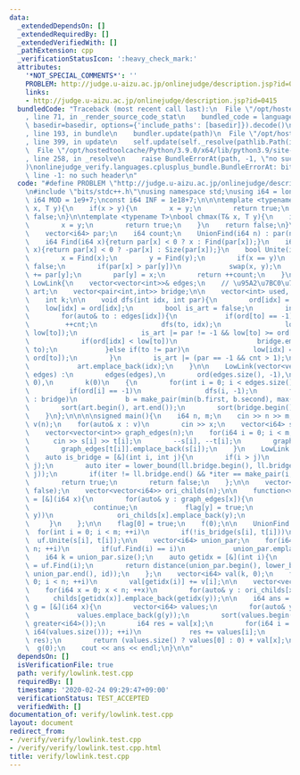 ```yaml
---
data:
  _extendedDependsOn: []
  _extendedRequiredBy: []
  _extendedVerifiedWith: []
  _pathExtension: cpp
  _verificationStatusIcon: ':heavy_check_mark:'
  attributes:
    '*NOT_SPECIAL_COMMENTS*': ''
    PROBLEM: http://judge.u-aizu.ac.jp/onlinejudge/description.jsp?id=0415
    links:
    - http://judge.u-aizu.ac.jp/onlinejudge/description.jsp?id=0415
  bundledCode: "Traceback (most recent call last):\n  File \"/opt/hostedtoolcache/Python/3.9.0/x64/lib/python3.9/site-packages/onlinejudge_verify/documentation/build.py\"\
    , line 71, in _render_source_code_stat\n    bundled_code = language.bundle(stat.path,\
    \ basedir=basedir, options={'include_paths': [basedir]}).decode()\n  File \"/opt/hostedtoolcache/Python/3.9.0/x64/lib/python3.9/site-packages/onlinejudge_verify/languages/cplusplus.py\"\
    , line 193, in bundle\n    bundler.update(path)\n  File \"/opt/hostedtoolcache/Python/3.9.0/x64/lib/python3.9/site-packages/onlinejudge_verify/languages/cplusplus_bundle.py\"\
    , line 399, in update\n    self.update(self._resolve(pathlib.Path(included), included_from=path))\n\
    \  File \"/opt/hostedtoolcache/Python/3.9.0/x64/lib/python3.9/site-packages/onlinejudge_verify/languages/cplusplus_bundle.py\"\
    , line 258, in _resolve\n    raise BundleErrorAt(path, -1, \"no such header\"\
    )\nonlinejudge_verify.languages.cplusplus_bundle.BundleErrorAt: bits/stdc++.h:\
    \ line -1: no such header\n"
  code: "#define PROBLEM \"http://judge.u-aizu.ac.jp/onlinejudge/description.jsp?id=0415\"\
    \n#include \"bits/stdc++.h\"\nusing namespace std;\nusing i64 = long long;\nconst\
    \ i64 MOD = 1e9+7;\nconst i64 INF = 1e18+7;\n\n\ntemplate <typename T>\nbool chmin(T&\
    \ x, T y){\n    if(x > y){\n        x = y;\n        return true;\n    }\n    return\
    \ false;\n}\n\ntemplate <typename T>\nbool chmax(T& x, T y){\n    if(x < y){\n\
    \        x = y;\n        return true;\n    }\n    return false;\n}\n\nstruct UnionFind{\n\
    \    vector<i64> par;\n    i64 count;\n    UnionFind(i64 n) : par(n, -1), count(0){}\n\
    \    i64 Find(i64 x){return par[x] < 0 ? x : Find(par[x]);}\n    i64 Size(i64\
    \ x){return par[x] < 0 ? -par[x] : Size(par[x]);}\n    bool Unite(i64 x, i64 y){\n\
    \        x = Find(x);\n        y = Find(y);\n        if(x == y)\n            return\
    \ false;\n        if(par[x] > par[y])\n            swap(x, y);\n        par[x]\
    \ += par[y];\n        par[y] = x;\n        return ++count;\n    }\n};\n\n\nstruct\
    \ LowLink{\n    vector<vector<int>>& edges;\n    // \u95A2\u7BC0\u70B9\n    vector<int>\
    \ art;\n    vector<pair<int,int>> bridge;\n\n    vector<int> used, ord, low;\n\
    \    int k;\n\n    void dfs(int idx, int par){\n        ord[idx] = k++;\n    \
    \    low[idx] = ord[idx];\n        bool is_art = false;\n        int cnt = 0;\n\
    \        for(auto& to : edges[idx]){\n            if(ord[to] == -1){\n       \
    \         ++cnt;\n                dfs(to, idx);\n                low[idx] = min(low[idx],\
    \ low[to]);\n                is_art |= par != -1 && low[to] >= ord[idx];\n   \
    \             if(ord[idx] < low[to])\n                    bridge.emplace_back(idx,\
    \ to);\n            }else if(to != par)\n                low[idx] = min(low[idx],\
    \ ord[to]);\n        }\n        is_art |= (par == -1 && cnt > 1);\n        if(is_art)\n\
    \            art.emplace_back(idx);\n    }\n\n    LowLink(vector<vector<int>>&\
    \ edges) :\n        edges(edges),\n        ord(edges.size(), -1),\n        low(edges.size(),\
    \ 0),\n        k(0)\n    {\n        for(int i = 0; i < edges.size(); ++i)\n  \
    \          if(ord[i] == -1)\n                dfs(i, -1);\n        for(auto& b\
    \ : bridge)\n            b = make_pair(min(b.first, b.second), max(b.first, b.second));\n\
    \        sort(art.begin(), art.end());\n        sort(bridge.begin(), bridge.end());\n\
    \    }\n};\n\n\n\nsigned main(){\n    i64 n, m;\n    cin >> n >> m;\n    vector<i64>\
    \ v(n);\n    for(auto& x : v)\n        cin >> x;\n    vector<i64> s(m), t(m);\n\
    \    vector<vector<int>> graph_edges(n);\n    for(i64 i = 0; i < m; ++i){\n  \
    \      cin >> s[i] >> t[i];\n        --s[i], --t[i];\n        graph_edges[s[i]].emplace_back(t[i]);\n\
    \        graph_edges[t[i]].emplace_back(s[i]);\n    }\n    LowLink ll(graph_edges);\n\
    \    auto is_bridge = [&](int i, int j){\n        if(i > j)\n            swap(i,\
    \ j);\n        auto iter = lower_bound(ll.bridge.begin(), ll.bridge.end(), make_pair(i,\
    \ j));\n        if(iter != ll.bridge.end() && *iter == make_pair(i, j))\n    \
    \        return true;\n        return false;\n    };\n\n    vector<i64> flag(n,\
    \ false);\n    vector<vector<i64>> ori_childs(n);\n\n    function<void(i64)> f\
    \ = [&](i64 x){\n        for(auto& y : graph_edges[x]){\n            if(flag[y])\n\
    \                continue;\n            flag[y] = true;\n            if(is_bridge(x,\
    \ y))\n                ori_childs[x].emplace_back(y);\n            f(y);\n   \
    \     }\n    };\n\n    flag[0] = true;\n    f(0);\n\n    UnionFind uf(n);\n  \
    \  for(int i = 0; i < m; ++i)\n        if(!is_bridge(s[i], t[i]))\n          \
    \  uf.Unite(s[i], t[i]);\n\n    vector<i64> union_par;\n    for(i64 i = 0; i <\
    \ n; ++i)\n        if(uf.Find(i) == i)\n            union_par.emplace_back(i);\n\
    \    i64 k = union_par.size();\n    auto getidx = [&](int i){\n        int id\
    \ = uf.Find(i);\n        return distance(union_par.begin(), lower_bound(union_par.begin(),\
    \ union_par.end(), id));\n    };\n    vector<i64> val(k, 0);\n    for(i64 i =\
    \ 0; i < n; ++i)\n        val[getidx(i)] += v[i];\n\n    vector<vector<i64>> childs(k);\n\
    \    for(i64 x = 0; x < n; ++x)\n        for(auto& y : ori_childs[x])\n      \
    \      childs[getidx(x)].emplace_back(getidx(y));\n\n    i64 ans = 0;\n    function<i64(i64)>\
    \ g = [&](i64 x){\n        vector<i64> values;\n        for(auto& y : childs[x])\n\
    \            values.emplace_back(g(y));\n        sort(values.begin(), values.end(),\
    \ greater<i64>());\n        i64 res = val[x];\n        for(i64 i = 0; i < min(2LL,\
    \ i64(values.size())); ++i)\n            res += values[i];\n        chmax(ans,\
    \ res);\n        return (values.size() ? values[0] : 0) + val[x];\n    };\n  \
    \  g(0);\n    cout << ans << endl;\n}\n\n"
  dependsOn: []
  isVerificationFile: true
  path: verify/lowlink.test.cpp
  requiredBy: []
  timestamp: '2020-02-24 09:29:47+09:00'
  verificationStatus: TEST_ACCEPTED
  verifiedWith: []
documentation_of: verify/lowlink.test.cpp
layout: document
redirect_from:
- /verify/verify/lowlink.test.cpp
- /verify/verify/lowlink.test.cpp.html
title: verify/lowlink.test.cpp
---
```

